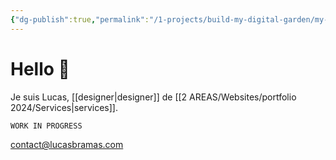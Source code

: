 ```yaml
---
{"dg-publish":true,"permalink":"/1-projects/build-my-digital-garden/my-garden/","tags":["gardenEntry"],"dgShowBacklinks":"false","dgShowLocalGraph":"false"}
---
```


# Hello 👋

Je suis Lucas, [[designer\|designer]] de [[2 AREAS/Websites/portfolio 2024/Services\|services]].

```markdown
WORK IN PROGRESS
```

contact@lucasbramas.com